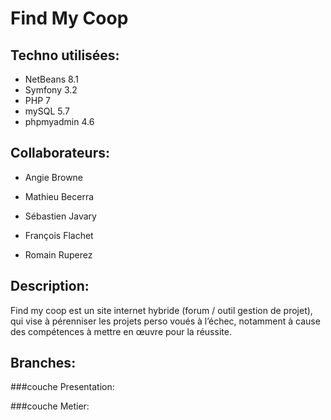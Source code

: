 # Find My Coop

## Techno utilisées:  

- NetBeans 8.1
- Symfony 3.2
- PHP 7
- mySQL 5.7
- phpmyadmin 4.6

## Collaborateurs:  

- Angie Browne  

- Mathieu Becerra  

- Sébastien Javary 

- François Flachet

- Romain Ruperez


## Description:  

Find my coop est un site internet hybride (forum / outil gestion de projet), qui vise à pérenniser les projets perso voués à l’échec, notamment à cause des compétences à mettre en œuvre pour la réussite.

## Branches:  

###couche Presentation:

###couche Metier:
